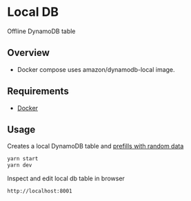 # Local DB

Offline DynamoDB table

## Overview

- Docker compose uses amazon/dynamodb-local image.

## Requirements

- [Docker](https://www.docker.com)

## Usage

Creates a local DynamoDB table and [prefills with random data](./populate-items.js)

```bash
yarn start
yarn dev
```

Inspect and edit local db table in browser

```
http://localhost:8001
```
